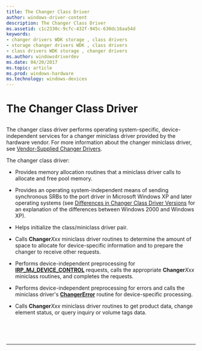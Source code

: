 ```yaml
---
title: The Changer Class Driver
author: windows-driver-content
description: The Changer Class Driver
ms.assetid: c1c2330c-9cfc-432f-945c-630dc16aa54d
keywords:
- changer drivers WDK storage , class drivers
- storage changer drivers WDK , class drivers
- class drivers WDK storage , changer drivers
ms.author: windowsdriverdev
ms.date: 04/20/2017
ms.topic: article
ms.prod: windows-hardware
ms.technology: windows-devices
---
```


# The Changer Class Driver


## <span id="ddk_the_changer_class_driver_kg"></span><span id="DDK_THE_CHANGER_CLASS_DRIVER_KG"></span>


The changer class driver performs operating system-specific, device-independent services for a changer miniclass driver provided by the hardware vendor. For more information about the changer miniclass driver, see [Vendor-Supplied Changer Drivers](vendor-supplied-changer-drivers.md).

The changer class driver:

-   Provides memory allocation routines that a miniclass driver calls to allocate and free pool memory.

-   Provides an operating system-independent means of sending synchronous SRBs to the port driver in Microsoft Windows XP and later operating systems (see [Differences in Changer Class Driver Versions](differences-in-changer-class-driver-versions.md) for an explanation of the differences between Windows 2000 and Windows XP).

-   Helps initialize the class/miniclass driver pair.

-   Calls **Changer***Xxx* miniclass driver routines to determine the amount of space to allocate for device-specific information and to prepare the changer to receive other requests.

-   Performs device-independent preprocessing for [**IRP\_MJ\_DEVICE\_CONTROL**](https://msdn.microsoft.com/library/windows/hardware/ff550744) requests, calls the appropriate **Changer***Xxx* miniclass routines, and completes the requests.

-   Performs device-independent preprocessing for errors and calls the miniclass driver's [**ChangerError**](https://msdn.microsoft.com/library/windows/hardware/ff551418) routine for device-specific processing.

-   Calls **Changer***Xxx* miniclass driver routines to get product data, change element status, or query inquiry or volume tags data.

 

 


--------------------


